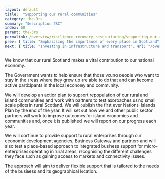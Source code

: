 ```yaml
---
layout: default
title:  "Supporting our rural communities"
category: the-3rs
summary: "Description TBC"
index: 60
parent: the-3rs
permalink: /overview/resilience-recovery-restructuring/supporting-our-rural-communities/
prev: { title: "Emphasising the importance of every place in Scotland", url: "/overview/resilience-recovery-restructuring/emphasising-the-importance-of-every-place-in-scotland/" }
next: { title: "Investing in infrastructure and transport", url: "/overview/resilience-recovery-restructuring/investing-infrastructure-and-transport/" }
---
```


We know that our rural Scotland makes a vital contribution to our national economy.  

The Government wants to help ensure that those young people who want to stay in the areas where they grew up are able to do that and can become active participants in the local economy and community.  

We will develop an action plan to support repopulation of our rural and island communities and work with partners to test approaches using small scale pilots in rural Scotland. We will publish the first ever National Islands Plan by the end of the year. It will set out how we and other public sector partners will work to improve outcomes for island economies and communities and, once it is published, we will report on our progress each year.  

We will continue to provide support to rural enterprises through our economic development agencies, Business Gateway and partners and will also test a place-based approach to integrated business support for micro-enterprises operating in rural areas, recognising the different challenges they face such as gaining access to markets and connectivity issues.  

The approach will aim to deliver flexible support that is tailored to the needs of the business and its geographical location.  
